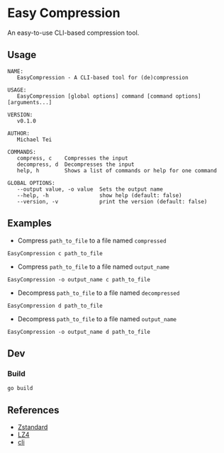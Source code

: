 # Easy Compression

An easy-to-use CLI-based compression tool.

## Usage

```
NAME:
   EasyCompression - A CLI-based tool for (de)compression

USAGE:
   EasyCompression [global options] command [command options] [arguments...]

VERSION:
   v0.1.0

AUTHOR:
   Michael Tei

COMMANDS:
   compress, c    Compresses the input
   decompress, d  Decompresses the input
   help, h        Shows a list of commands or help for one command

GLOBAL OPTIONS:
   --output value, -o value  Sets the output name
   --help, -h                show help (default: false)
   --version, -v             print the version (default: false)
```

## Examples

- Compress `path_to_file` to a file named `compressed`

```shell
EasyCompression c path_to_file
```

- Compress `path_to_file` to a file named `output_name`

```shell
EasyCompression -o output_name c path_to_file
```

- Decompress `path_to_file` to a file named `decompressed`

```shell
EasyCompression d path_to_file
```

- Decompress `path_to_file` to a file named `output_name`

```shell
EasyCompression -o output_name d path_to_file
```

## Dev

### Build

```shell
go build
```

## References

- [Zstandard](https://facebook.github.io/zstd/)
- [LZ4](https://lz4.github.io/lz4/)
- [cli](https://github.com/urfave/cli)